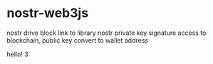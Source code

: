# nostr-web3js
nostr drive block link to library
nostr private key signature access to blockchain, public key convert to wallet address

hello! 3
